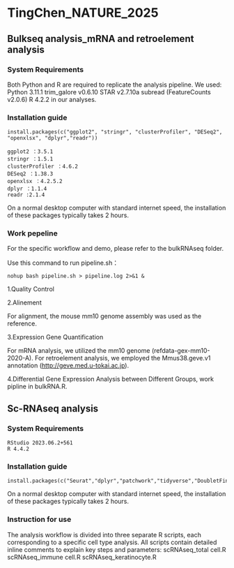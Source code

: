 # TingChen_NATURE_2025
## Bulkseq analysis_mRNA and retroelement analysis 
### System Requirements
Both Python and R are required to replicate the analysis pipeline. We used:
Python 3.11.1
trim_galore v0.6.10
STAR v2.7.10a
subread (FeatureCounts v2.0.6)
R  4.2.2
in our analyses.
### Installation guide
```
install.packages(c("ggplot2", "stringr", "clusterProfiler", "DESeq2", "openxlsx", "dplyr","readr"))
```
```
ggplot2 ：3.5.1
stringr ：1.5.1
clusterProfiler ：4.6.2
DESeq2 ：1.38.3
openxlsx ：4.2.5.2
dplyr ：1.1.4
readr :2.1.4
```

On a normal desktop computer with standard internet speed, the installation of these packages typically takes 2 hours.
### Work pepeline

For the specific workflow and demo, please refer to the bulkRNAseq folder.

Use this command to run pipeline.sh：
```
nohup bash pipeline.sh > pipeline.log 2>&1 &
```

1.Quality Control

2.Alinement

For alignment, the mouse mm10 genome assembly was used as the reference. 

3.Expression Gene Quantification

For mRNA analysis, we utilized the mm10 genome (refdata-gex-mm10-2020-A). For retroelement analysis, we employed the Mmus38.geve.v1 annotation (http://geve.med.u-tokai.ac.jp). 

4.Differential Gene Expression Analysis between Different Groups, work pipline in bulkRNA.R.


## Sc-RNAseq analysis 
### System Requirements
```
RStudio 2023.06.2+561
R 4.4.2
```
### Installation guide
```
install.packages(c("Seurat","dplyr","patchwork","tidyverse","DoubletFinder","readxl","ggplot2"))
```
On a normal desktop computer with standard internet speed, the installation of these packages typically takes 2 hours.
### Instruction for use  
The analysis workflow is divided into three separate R scripts, each corresponding to a specific cell type analysis. All scripts contain detailed inline comments to explain key steps and parameters:
scRNAseq_total cell.R
scRNAseq_immune cell.R
scRNAseq_keratinocyte.R

